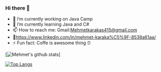 ### Hi there 👋



- 🔭 I’m currently working on Java Camp
- 🌱 I’m currently learning Java and C#
- 📫 How to reach me: Gmail:Mehmetkarakas415@gmail.com
- 🦸https://www.linkedin.com/in/mehmet-karaka%C5%9F-8538a61aa/
- ⚡ Fun fact: Coffe is awesome thing ⏰


[![Mehmet's github stats](https://github-readme-stats.vercel.app/api?username=Mehmetkrks09&count_private=true&show_icons=true&theme=radical&hide_rank=false)]


[![Top Langs](https://github-readme-stats.vercel.app/api/top-langs/?username=Mehmetkrks09)](https://github.com/anuraghazra/github-readme-stats)


